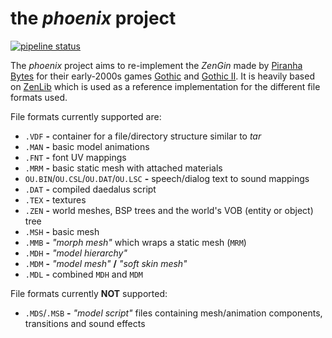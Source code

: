 # the _phoenix_ project
[![pipeline status](https://gitlab.com/lmichaelis/phoenix/badges/main/pipeline.svg)](https://gitlab.com/lmichaelis/phoenix/-/commits/main)

The _phoenix_ project aims to re-implement the _ZenGin_ made by [Piranha Bytes](https://www.piranha-bytes.com/) for their early-2000s games [Gothic](https://en.wikipedia.org/wiki/Gothic_(video_game)) and [Gothic II](https://en.wikipedia.org/wiki/Gothic_II). It is heavily based on [ZenLib](https://github.com/Try/ZenLib) which is used as a reference implementation for the different file formats used.

File formats currently supported are:
* `.VDF` __-__ container for a file/directory structure similar to _tar_
* `.MAN` __-__ basic model animations
* `.FNT` __-__ font UV mappings
* `.MRM` __-__ basic static mesh with attached materials
* `OU.BIN`/`OU.CSL`/`OU.DAT`/`OU.LSC` __-__ speech/dialog text to sound mappings
* `.DAT` __-__ compiled daedalus script
* `.TEX` __-__ textures
* `.ZEN` __-__ world meshes, BSP trees and the world's VOB (entity or object) tree
* `.MSH` __-__ basic mesh
* `.MMB` __-__ _"morph mesh"_ which wraps a static mesh (`MRM`)
* `.MDH` __-__ _"model hierarchy"_
* `.MDM` __-__ _"model mesh"_ __/__ _"soft skin mesh"_
* `.MDL` __-__ combined `MDH` and `MDM`

File formats currently __NOT__ supported:
* `.MDS`/`.MSB` __-__ _"model script"_ files containing mesh/animation components, transitions and sound effects
